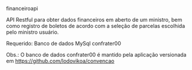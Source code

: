 financeiroapi

API Restful para obter dados financeiros em aberto de um ministro, bem como registro de boletos de acordo com a seleção de parcelas escolhida pelo ministro usuário.

Requerido:
Banco de dados MySql confrater00 

Obs.: O banco de dados confrater00 é mantido pela aplicação versionada em https://github.com/lodovikoa/convencao